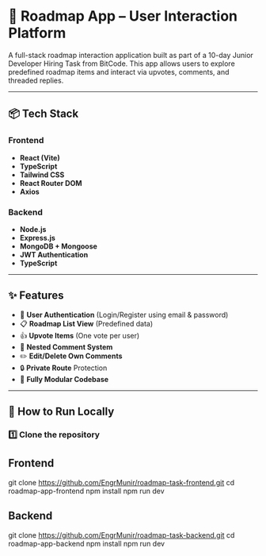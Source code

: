 # 🧭 Roadmap App – User Interaction Platform

A full-stack roadmap interaction application built as part of a 10-day Junior Developer Hiring Task from BitCode. This app allows users to explore predefined roadmap items and interact via upvotes, comments, and threaded replies.

---

## 📦 Tech Stack

### Frontend
- **React (Vite)**
- **TypeScript**
- **Tailwind CSS**
- **React Router DOM**
- **Axios**

### Backend
- **Node.js**
- **Express.js**
- **MongoDB + Mongoose**
- **JWT Authentication**
- **TypeScript**

---

## ✨ Features

- 🔐 **User Authentication** (Login/Register using email & password)
- 📋 **Roadmap List View** (Predefined data)
- 👍 **Upvote Items** (One vote per user)
- 💬 **Nested Comment System** 
- ✏️ **Edit/Delete Own Comments**
- 🔒 **Private Route** Protection
- 📂 **Fully Modular Codebase**

---

## 🚀 How to Run Locally

### 1️⃣ Clone the repository
## Frontend
git clone https://github.com/EngrMunir/roadmap-task-frontend.git
cd roadmap-app-frontend
npm install
npm run dev
## Backend
git clone https://github.com/EngrMunir/roadmap-task-backend.git
cd roadmap-app-backend
npm install
npm run dev

